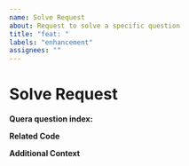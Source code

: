 ```yaml
---
name: Solve Request
about: Request to solve a specific question
title: "feat: "
labels: "enhancement"
assignees: ""
---
```


# Solve Request

**Quera question index:**

<!-- For example quera question index in https://quera.org/problemset/280/ is 280. also we solve this problem in branch with name 280. -->

**Related Code**

<!-- If you have a code and solved part of the problem -->

**Additional Context**
